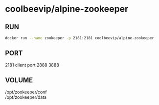 coolbeevip/alpine-zookeeper
==============

RUN
-----

```bash
docker run --name zookeeper -p 2181:2181 coolbeevip/alpine-zookeeper
```

PORT
-----

2181 client port
2888
3888

VOLUME
-----    

/opt/zookeeper/conf    
/opt/zookeeper/data
